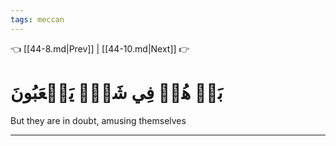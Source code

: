 ```yaml
---
tags: meccan
---
```


👈 [[44-8.md|Prev]] | [[44-10.md|Next]] 👉

# بَلۡ هُمۡ فِي شَكّٖ يَلۡعَبُونَ

But they are in doubt, amusing themselves

---

